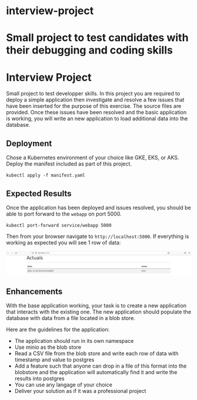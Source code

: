 
# interview-project
Small project to test candidates with their debugging and coding skills
=======
# Interview Project
Small project to test developper skills. In this project you are required to deploy a simple
application then investigate and resolve a few issues that have been inserted for the purpose of this
exercise. The source files are provided. Once these issues have been resolved and the basic application
is working, you will write an new application to load additional data into the database.


## Deployment

Chose a Kubernetes environment of your choice like GKE, EKS, or AKS. Deploy the manifest included as
part of this project.

	kubectl apply -f manifest.yaml


## Expected Results

Once the application has been deployed and issues resolved, you should be able to port forward to the
`webapp` on port 5000.

	kubectl port-forward service/webapp 5000

Then from your browser navigate to `http://localhost:5000`. If everything is working as expected you
will see 1 row of data:

![](https://github.com/antanguay/interview-project/blob/main/png/expected.png)

## Enhancements

With the base application working, your task is to create a new application that interacts with the
existing one. The new application should populate the database with data from a file located
in a blob store.

Here are the guidelines for the application:

- The application should run in its own namespace
- Use minio as the blob store
- Read a CSV file from the blob store and write each row of data with timestamp and value to postgres
- Add a feature such that anyone can drop in a file of this format into the blobstore and the application
  will automatically find it and write the results into postgres
- You can use any langage of your choice
- Deliver your solution as if it was a professional project


